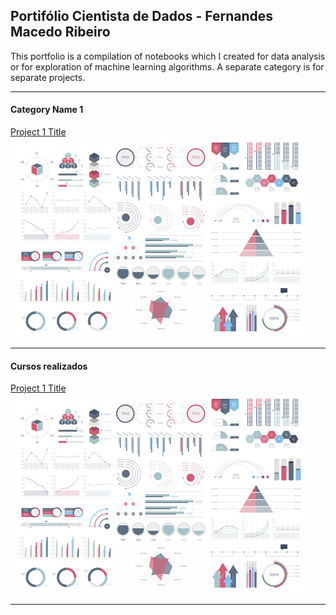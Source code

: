 ## Portifólio Cientista de Dados - Fernandes Macedo Ribeiro
<p>
This portfolio is a compilation of notebooks which I created for data analysis or for exploration of machine learning algorithms. A separate category is for separate projects.
<p/>

---

#### Category Name 1 

[Project 1 Title](/sample_page)
<img src="images/dummy_thumbnail.jpg?raw=true"/>

---

#### Cursos realizados 

[Project 1 Title](/sample_page)
<img src="images/dummy_thumbnail.jpg?raw=true"/>

---

